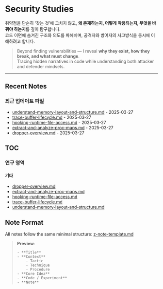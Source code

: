 # Security Studies

취약점을 단순히 ‘찾는 것’에 그치지 않고, **왜 존재하는지, 어떻게 악용되는지, 무엇을 바꿔야 하는지**를 깊이 탐구합니다.  
코드 이면에 숨겨진 구조와 의도를 파헤치며, 공격자와 방어자의 사고방식을 동시에 이해하려고 합니다.

> Beyond finding vulnerabilities — I reveal **why they exist, how they break, and what must change**.  
> Tracing hidden narratives in code while understanding both attacker and defender mindsets.

---
## Recent Notes

<!-- RECENT_CHANGES -->
### 최근 업데이트 파일

- [understand-memory-layout-and-structure.md](understand-memory-layout-and-structure.md) - 2025-03-27
- [trace-buffer-lifecycle.md](trace-buffer-lifecycle.md) - 2025-03-27
- [hooking-runtime-file-access.md](hooking-runtime-file-access.md) - 2025-03-27
- [extract-and-analyze-proc-maps.md](extract-and-analyze-proc-maps.md) - 2025-03-27
- [dropper-overview.md](dropper-overview.md) - 2025-03-27

<!-- RECENT_CHANGES_END -->

## TOC
<!-- RESEARCH_AREAS -->
### 연구 영역

#### 기타

- [dropper-overview.md](dropper-overview.md)
- [extract-and-analyze-proc-maps.md](extract-and-analyze-proc-maps.md)
- [hooking-runtime-file-access.md](hooking-runtime-file-access.md)
- [trace-buffer-lifecycle.md](trace-buffer-lifecycle.md)
- [understand-memory-layout-and-structure.md](understand-memory-layout-and-structure.md)


<!-- RESEARCH_AREAS_END -->

## Note Format

All notes follow the same minimal structure: [z-note-template.md](./z-note-template.md)  
> **Preview**:
> ```
> - **Title**
> - **Context**
> 	  - Tactic
> 	  - Technique
> 	  - Procedure
> - **Core Idea**
> - **Code / Experiment**
> - **Note**
> ```

